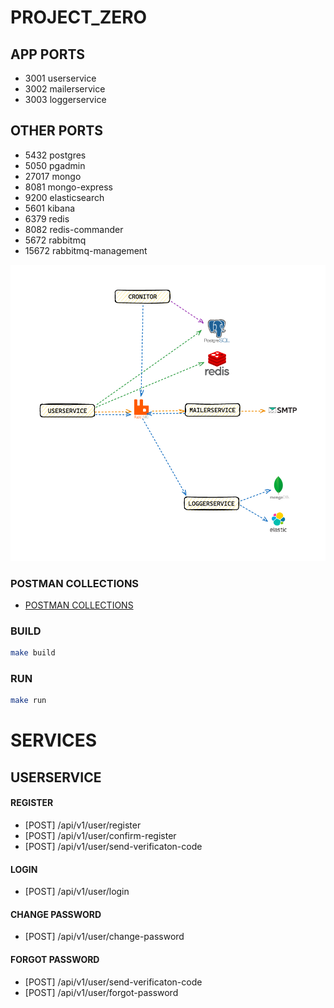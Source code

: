 # PROJECT_ZERO

## APP PORTS
- 3001 userservice
- 3002 mailerservice
- 3003 loggerservice

## OTHER PORTS
- 5432 postgres
- 5050 pgadmin
- 27017 mongo
- 8081 mongo-express
- 9200 elasticsearch
- 5601 kibana
- 6379 redis
- 8082 redis-commander
- 5672 rabbitmq
- 15672 rabbitmq-management

![chart.png](chart.png)


### POSTMAN COLLECTIONS
- [POSTMAN COLLECTIONS](https://github.com/mkaganm/golang-microservice-ecommerce-project/tree/master/postman-collections)


### BUILD
```bash
make build
```

### RUN
```bash
make run
```

# SERVICES

## USERSERVICE

#### REGISTER
- [POST] /api/v1/user/register
- [POST] /api/v1/user/confirm-register
- [POST] /api/v1/user/send-verificaton-code

#### LOGIN
- [POST] /api/v1/user/login

#### CHANGE PASSWORD
- [POST] /api/v1/user/change-password

#### FORGOT PASSWORD
- [POST] /api/v1/user/send-verificaton-code
- [POST] /api/v1/user/forgot-password


